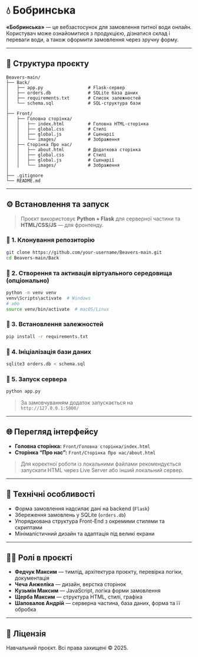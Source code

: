 # 💧 Бобринська

**«Бобринська»** — це вебзастосунок для замовлення питної води онлайн. Користувач може ознайомитися з продукцією, дізнатися склад і переваги води, а також оформити замовлення через зручну форму.

---

## 📂 Структура проєкту

```
Beavers-main/
├── Back/
│   ├── app.py                 # Flask-сервер
│   ├── orders.db              # SQLite база даних
│   ├── requirements.txt       # Список залежностей
│   └── schema.sql             # SQL-структура бази
│
├── Front/
│   ├── Головна сторінка/
│   │   ├── index.html         # Головна HTML-сторінка
│   │   ├── global.css         # Стилі
│   │   ├── global.js          # Сценарії
│   │   └── images/            # Зображення
│   ├── Сторінка Про нас/
│   │   ├── about.html         # Додаткова сторінка
│   │   ├── global.css         # Стилі
│   │   ├── global.js          # Сценарії
│   │   └── images/            # Зображення
│
├── .gitignore
└── README.md
```

---

## ⚙️ Встановлення та запуск

> Проєкт використовує **Python + Flask** для серверної частини та **HTML/CSS/JS** — для фронтенду.

### 📌 1. Клонування репозиторію

```bash
git clone https://github.com/your-username/Beavers-main.git
cd Beavers-main/Back
```

### 📌 2. Створення та активація віртуального середовища (опціонально)

```bash
python -m venv venv
venv\Scripts\activate  # Windows
# або
source venv/bin/activate  # macOS/Linux
```

### 📌 3. Встановлення залежностей

```bash
pip install -r requirements.txt
```

### 📌 4. Ініціалізація бази даних

```bash
sqlite3 orders.db < schema.sql
```

### 📌 5. Запуск сервера

```bash
python app.py
```

> За замовчуванням додаток запускається на `http://127.0.0.1:5000/`

---

## 🌐 Перегляд інтерфейсу

- **Головна сторінка:** `Front/Головна сторінка/index.html`
- **Сторінка “Про нас”:** `Front/Сторінка Про нас/about.html`

> Для коректної роботи із локальними файлами рекомендується запускати HTML через Live Server або інший локальний сервер.

---

## 📌 Технічні особливості

- Форма замовлення надсилає дані на backend (`Flask`)
- Збереження замовлень у SQLite (`orders.db`)
- Упорядкована структура Front-End з окремими стилями та скриптами
- Мінімалістичний дизайн та адаптація під великі екрани

---

## 👨‍💻 Ролі в проєкті

- **Федчук Максим** — тимлід, архітектура проєкту, перевірка логіки, документація
- **Чеча Анжеліка** — дизайн, верстка сторінок
- **Кузьмін Максим** — JavaScript, логіка форми замовлення
- **Щерба Максим** — структура HTML, стилі, графіка
- **Шаповалов Андрій** — серверна частина, база даних, форма та її обробка

---

## 📃 Ліцензія

Навчальний проєкт. Всі права захищені © 2025.
